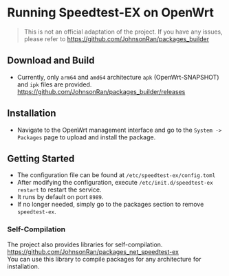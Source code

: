 # Running Speedtest-EX on OpenWrt

> This is not an official adaptation of the project. If you have any issues, please refer to https://github.com/JohnsonRan/packages_builder

## Download and Build
- Currently, only `arm64` and `amd64` architecture `apk` (OpenWrt-SNAPSHOT) and `ipk` files are provided.
https://github.com/JohnsonRan/packages_builder/releases

## Installation
- Navigate to the OpenWrt management interface and go to the `System -> Packages` page to upload and install the package.

## Getting Started
- The configuration file can be found at `/etc/speedtest-ex/config.toml`
- After modifying the configuration, execute `/etc/init.d/speedtest-ex restart` to restart the service.
- It runs by default on port `8989`.
- If no longer needed, simply go to the packages section to remove `speedtest-ex`.

### Self-Compilation
The project also provides libraries for self-compilation.  
https://github.com/JohnsonRan/packages_net_speedtest-ex  
You can use this library to compile packages for any architecture for installation.
